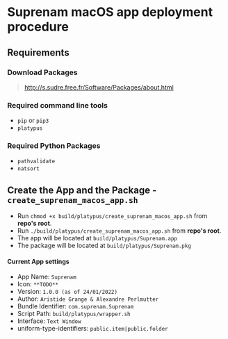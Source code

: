# Suprenam macOS app deployment procedure

## Requirements

### Download Packages 

> http://s.sudre.free.fr/Software/Packages/about.html

### Required command line tools

- `pip` or `pip3`
- `platypus`

### Required Python Packages

- `pathvalidate`
- `natsort`

## Create the App and the Package - `create_suprenam_macos_app.sh` 

- Run `chmod +x build/platypus/create_suprenam_macos_app.sh` from **repo's root**.
- Run `./build/platypus/create_suprenam_macos_app.sh` from **repo's root**.
- The app will be located at `build/platypus/Suprenam.app`
- The package will be located at `build/platypus/Suprenam.pkg`

#### Current App settings

- App Name: `Suprenam`
- Icon: `**TODO**`
- Version: `1.0.0 (as of 24/01/2022)`
- Author: `Aristide Grange & Alexandre Perlmutter`
- Bundle Identifier: `com.suprenam.Suprenam`
- Script Path: `build/platypus/wrapper.sh`
- Interface: `Text Window`
- uniform-type-identifiers: `public.item|public.folder`
